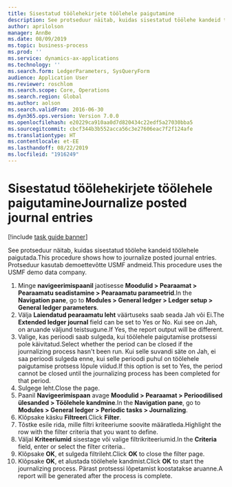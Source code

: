 ```yaml
---
title: Sisestatud töölehekirjete töölehele paigutamine
description: See protseduur näitab, kuidas sisestatud töölehe kandeid töölehele paigutada.
author: aprilolson
manager: AnnBe
ms.date: 08/09/2019
ms.topic: business-process
ms.prod: ''
ms.service: dynamics-ax-applications
ms.technology: ''
ms.search.form: LedgerParameters, SysQueryForm
audience: Application User
ms.reviewer: roschlom
ms.search.scope: Core, Operations
ms.search.region: Global
ms.author: aolson
ms.search.validFrom: 2016-06-30
ms.dyn365.ops.version: Version 7.0.0
ms.openlocfilehash: e20229ca910aa0d7d820434c22edf5a27030bba5
ms.sourcegitcommit: cbcf344b3b552acca56c3e27606eac7f2f124afe
ms.translationtype: HT
ms.contentlocale: et-EE
ms.lasthandoff: 08/22/2019
ms.locfileid: "1916249"
---
```

# <a name="journalize-posted-journal-entries"></a><span data-ttu-id="3d8a2-103">Sisestatud töölehekirjete töölehele paigutamine</span><span class="sxs-lookup"><span data-stu-id="3d8a2-103">Journalize posted journal entries</span></span>

[!include [task guide banner](../../includes/task-guide-banner.md)]

<span data-ttu-id="3d8a2-104">See protseduur näitab, kuidas sisestatud töölehe kandeid töölehele paigutada.</span><span class="sxs-lookup"><span data-stu-id="3d8a2-104">This procedure shows how to journalize posted journal entries.</span></span> <span data-ttu-id="3d8a2-105">Protseduur kasutab demoettevõtte USMF andmeid.</span><span class="sxs-lookup"><span data-stu-id="3d8a2-105">This procedure uses the USMF demo data company.</span></span>

1. <span data-ttu-id="3d8a2-106">Minge **navigeerimispaanil** jaotisesse **Moodulid > Pearaamat > Pearaamatu seadistamine > Pearaamatu parameetrid**.</span><span class="sxs-lookup"><span data-stu-id="3d8a2-106">In the **Navigation pane**, go to **Modules > General ledger > Ledger setup > General ledger parameters**.</span></span>
2. <span data-ttu-id="3d8a2-107">Välja **Laiendatud pearaamatu leht** väärtuseks saab seada Jah või Ei.</span><span class="sxs-lookup"><span data-stu-id="3d8a2-107">The **Extended ledger journal** field can be set to Yes or No.</span></span> <span data-ttu-id="3d8a2-108">Kui see on Jah, on aruande väljund teistsugune.</span><span class="sxs-lookup"><span data-stu-id="3d8a2-108">If Yes, the report output will be different.</span></span>
3. <span data-ttu-id="3d8a2-109">Valige, kas perioodi saab sulgeda, kui töölehele paigutamise protsessi pole käivitatud.</span><span class="sxs-lookup"><span data-stu-id="3d8a2-109">Select whether the period can be closed if the journalizing process hasn't been run.</span></span> <span data-ttu-id="3d8a2-110">Kui selle suvandi säte on Jah, ei saa perioodi sulgeda enne, kui selle perioodi puhul on töölehele paigutamise protsess lõpule viidud.</span><span class="sxs-lookup"><span data-stu-id="3d8a2-110">If this option is set to Yes, the period cannot be closed until the journalizing process has been completed for that period.</span></span>  
4. <span data-ttu-id="3d8a2-111">Sulgege leht.</span><span class="sxs-lookup"><span data-stu-id="3d8a2-111">Close the page.</span></span>
5. <span data-ttu-id="3d8a2-112">Paanil **Navigeerimispaan** avage **Moodulid > Pearaamat > Perioodilised ülesanded > Töölehele kandmine**.</span><span class="sxs-lookup"><span data-stu-id="3d8a2-112">In the **Navigation pane**, go to **Modules > General ledger > Periodic tasks > Journalizing**.</span></span>
6. <span data-ttu-id="3d8a2-113">Klõpsake käsku **Filtreeri**.</span><span class="sxs-lookup"><span data-stu-id="3d8a2-113">Click **Filter**.</span></span>
7. <span data-ttu-id="3d8a2-114">Tõstke esile rida, mille filtri kriteeriume soovite määratleda.</span><span class="sxs-lookup"><span data-stu-id="3d8a2-114">Highlight the row with the filter criteria that you want to define.</span></span>
8. <span data-ttu-id="3d8a2-115">Väljal **Kriteeriumid** sisestage või valige filtrikriteeriumid.</span><span class="sxs-lookup"><span data-stu-id="3d8a2-115">In the **Criteria** field, enter or select the filter criteria..</span></span>
9. <span data-ttu-id="3d8a2-116">Klõpsake **OK**, et sulgeda filtrileht.</span><span class="sxs-lookup"><span data-stu-id="3d8a2-116">Click **OK** to close the filter page.</span></span>
10. <span data-ttu-id="3d8a2-117">Klõpsake **OK**, et alustada töölehele kandmist.</span><span class="sxs-lookup"><span data-stu-id="3d8a2-117">Click **OK** to start the journalizing process.</span></span> <span data-ttu-id="3d8a2-118">Pärast protsessi lõpetamist koostatakse aruanne.</span><span class="sxs-lookup"><span data-stu-id="3d8a2-118">A report will be generated after the process is complete.</span></span>  

